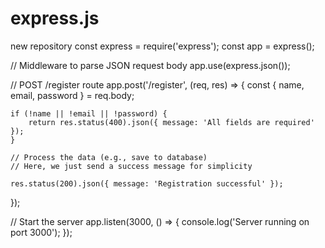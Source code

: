 # express.js
new repository
const express = require('express');
const app = express();

// Middleware to parse JSON request body
app.use(express.json());

// POST /register route
app.post('/register', (req, res) => {
    const { name, email, password } = req.body;

    if (!name || !email || !password) {
        return res.status(400).json({ message: 'All fields are required' });
    }

    // Process the data (e.g., save to database)
    // Here, we just send a success message for simplicity

    res.status(200).json({ message: 'Registration successful' });
});

// Start the server
app.listen(3000, () => {
    console.log('Server running on port 3000');
});
